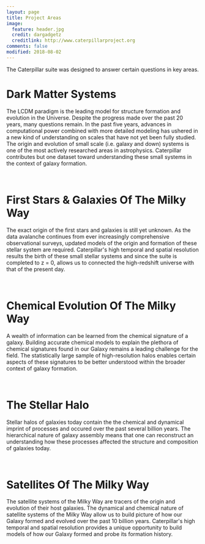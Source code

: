 ```yaml
---
layout: page
title: Project Areas
image:
  feature: header.jpg
  credit: dargadgetz
  creditlink: http://www.caterpillarproject.org
comments: false
modified: 2018-08-02
---
```


The Caterpillar suite was designed to answer certain questions in key areas.


 <div class="card">
  <div class="card-image" style="background-image: url({{ site.url }}/images/Cat1.jpg)"></div>
  <div class="card-content">
    <h1>Dark Matter Systems</h1>
    <p>The LCDM paradigm is the leading model for structure formation and evolution in the Universe. Despite the progress made over the past 20 years, many questions remain. In the past five years, advances in computational power combined with more detailed modeling has ushered in a new kind of understanding on scales that have not yet been fully studied. The origin and evolution of small scale (i.e. galaxy and down) systems is one of the most actively researched areas in astrophysics. Caterpillar contributes but one dataset toward understanding these small systems in the context of galaxy formation.</p>
  </div>
</div>

<br>

 <div class="card">
  <div class="card-image" style="background-image: url({{ site.url }}/images/firststars.jpg)"></div>
  <div class="card-content">
    <h1>First Stars & Galaxies Of The Milky Way</h1>
    <p>The exact origin of the first stars and galaxies is still yet unknown. As the data avalanche continues from ever increasingly comprehensive observational surveys, updated models of the origin and formation of these stellar system are required. Caterpillar's high temporal and spatial resolution results the birth of these small stellar systems and since the suite is completed to z = 0, allows us to connected the high-redshift universe with that of the present day.</p>
  </div>
</div>

<br>

 <div class="card">
  <div class="card-image" style="background-image: url({{ site.url }}/images/milkyway.png)"></div>
  <div class="card-content">
    <h1>Chemical Evolution Of The Milky Way</h1>
    <p>A wealth of information can be learned from the chemical signature of a galaxy. Building accurate chemical models to explain the plethora of chemical signatures found in our Galaxy remains a leading challenge for the field. The statistically large sample of high-resolution halos enables certain aspects of these signatures to be better understood within the broader context of galaxy formation.</p>
  </div>
</div>

<br>

 <div class="card">
  <div class="card-image" style="background-image: url({{ site.url }}/images/halo.png)"></div>
  <div class="card-content">
    <h1>The Stellar Halo</h1>
    <p>Stellar halos of galaxies today contain the the chemical and dynamical imprint of processes and occured over the past several billion years. The hierarchical nature of galaxy assembly means that one can reconstruct an understanding how these processes affected the structure and composition of galaxies today.</p>
  </div>
</div>

<br>

 <div class="card">
  <div class="card-image" style="background-image: url({{ site.url }}/images/satellites.jpg)"></div>
  <div class="card-content">
    <h1>Satellites Of The Milky Way</h1>
    <p>The satellite systems of the Milky Way are tracers of the origin and evolution of their host galaxies. The dynamical and chemical nature of satellite systems of the Milky Way allow us to build picture of how our Galaxy formed and evolved over the past 10 billion years. Caterpillar's high temporal and spatial resolution provides a unique opportunity to build models of how our Galaxy formed and probe its formation history.</p>
  </div>
</div>

